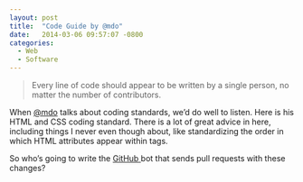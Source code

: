 ```yaml
---
layout: post
title:  "Code Guide by @mdo"
date:   2014-03-06 09:57:07 -0800
categories:
  - Web
  - Software
---
```




 > Every line of code should appear to be written by a single person, no matter the number of contributors.

 When  [@mdo](https://twitter.com/mdo)  talks about coding standards, we’d do well to listen. Here is his HTML and CSS coding standard. There is a lot of great advice in here, including things I never even though about, like standardizing the order in which HTML attributes appear within tags. 

 So who’s going to write the  [GitHub ](https://github.com) bot that sends pull requests with these changes? 
